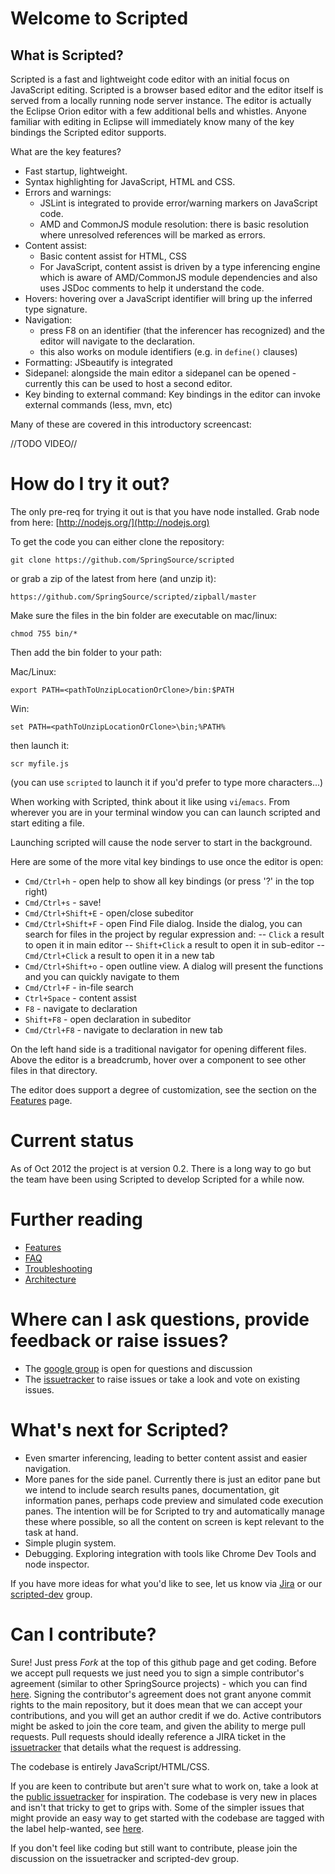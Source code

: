 # Welcome to Scripted

## What is Scripted?

Scripted is a fast and lightweight code editor with an initial focus on JavaScript editing.  Scripted is a browser based editor
and the editor itself is served from a locally running node server instance.  The editor is actually the Eclipse Orion editor with
a few additional bells and whistles. Anyone familiar with editing in Eclipse will immediately know many of the key bindings
the Scripted editor supports.

What are the key features?

- Fast startup, lightweight.
- Syntax highlighting for JavaScript, HTML and CSS.
- Errors and warnings: 
	- JSLint is integrated to provide error/warning markers on JavaScript code.
	- AMD and CommonJS module resolution: there is basic resolution where unresolved references will be marked as errors.
- Content assist:
	- Basic content assist for HTML, CSS
	- For JavaScript, content assist is driven by a type inferencing engine which is aware of AMD/CommonJS module 
dependencies and also uses JSDoc comments to help it understand the code.
- Hovers: hovering over a JavaScript identifier will bring up the inferred type signature.
- Navigation: 
	- press F8 on an identifier (that the inferencer has recognized) and the editor will navigate to the declaration.
	- this also works on module identifiers (e.g. in `define()` clauses)
- Formatting: JSbeautify is integrated
- Sidepanel: alongside the main editor a sidepanel can be opened - currently this can be used to host a second editor.
- Key binding to external command: Key bindings in the editor can invoke external commands (less, mvn, etc)

Many of these are covered in this introductory screencast:

//TODO VIDEO//

# How do I try it out?

The only pre-req for trying it out is that you have node installed. Grab node from here: [http://nodejs.org/](http://nodejs.org)

To get the code you can either clone the repository:

	git clone https://github.com/SpringSource/scripted

or grab a zip of the latest from here (and unzip it):

	https://github.com/SpringSource/scripted/zipball/master

Make sure the files in the bin folder are executable on mac/linux:

	chmod 755 bin/*

Then add the bin folder to your path:

Mac/Linux:

	export PATH=<pathToUnzipLocationOrClone>/bin:$PATH

Win:

	set PATH=<pathToUnzipLocationOrClone>\bin;%PATH%

then launch it:

	scr myfile.js

(you can use `scripted` to launch it if you'd prefer to type more characters...)

When working with Scripted, think about it like using `vi`/`emacs`. From wherever you are in your terminal window you can
can launch scripted and start editing a file.

Launching scripted will cause the node server to start in the background.

Here are some of the more vital key bindings to use once the editor is open:

- `Cmd/Ctrl+h` - open help to show all key bindings (or press '?' in the top right)
- `Cmd/Ctrl+s` - save!
- `Cmd/Ctrl+Shift+E` - open/close subeditor
- `Cmd/Ctrl+Shift+F` - open Find File dialog. Inside the dialog, you can search for files in the project by regular expression and:
-- `Click` a result to open it in main editor
-- `Shift+Click` a result to open it in sub-editor
-- `Cmd/Ctrl+Click` a result to open it in a new tab
- `Cmd/Ctrl+Shift+o` - open outline view. A dialog will present the functions and you can quickly navigate to them
- `Cmd/Ctrl+F` - in-file search
- `Ctrl+Space` - content assist
- `F8` - navigate to declaration
- `Shift+F8` - open declaration in subeditor
- `Cmd/Ctrl+F8` - navigate to declaration in new tab

On the left hand side is a traditional navigator for opening different files. Above the editor is a breadcrumb, hover over a component to see other files in that directory.

The editor does support a degree of customization, see the section on the [Features](https://github.com/SpringSource/scripted/wiki/Features) page.

# Current status

As of Oct 2012 the project is at version 0.2. There is a long way to go but the team have been using Scripted to develop Scripted for a while now.

# Further reading

- [Features](https://github.com/SpringSource/scripted/wiki/Features)
- [FAQ](https://github.com/SpringSource/scripted/wiki/FAQ)
- [Troubleshooting](https://github.com/SpringSource/scripted/wiki/FAQ#wiki-Troubleshooting)
- [Architecture](https://github.com/SpringSource/scripted/wiki/Architecture)

# Where can I ask questions, provide feedback or raise issues?

- The [google group](https://groups.google.com/forum/#!forum/scripted-dev) is open for questions and discussion
- The [issuetracker](https://issuetracker.springsource.com/browse/scripted) to raise issues or take a look and vote on existing issues.

# What's next for Scripted?

- Even smarter inferencing, leading to better content assist and easier navigation.
- More panes for the side panel. Currently there is just an editor pane but we intend to include search results panes,
documentation, git information panes, perhaps code preview and simulated code execution panes. The intention will be
for Scripted to try and automatically manage these where possible, so all the content on screen is kept relevant
to the task at hand.
- Simple plugin system. 
- Debugging. Exploring integration with tools like Chrome Dev Tools and node inspector.

If you have more ideas for what you'd like to see, let us know via [Jira](https://issuetracker.springsource.com/browse/scripted) or 
our [scripted-dev](https://groups.google.com/forum/#!forum/scripted-dev) group.

# Can I contribute?

Sure! Just press *Fork* at the top of this github page and get coding. Before we accept pull requests we just need you to sign a simple contributor's
agreement (similar to other SpringSource projects) - which you can find [here](https://support.springsource.com/spring_committer_signup). Signing the contributor's agreement does not grant anyone commit rights to the main repository, but it does mean that we can accept your contributions, and you will get an author credit if we do. Active contributors might be asked to join the core team, and given the ability to merge pull requests.
Pull requests should ideally reference a JIRA ticket in the [issuetracker](https://issuetracker.springsource.com/browse/SCRIPTED) that details what the request is addressing.

The codebase is entirely JavaScript/HTML/CSS.

If you are keen to contribute but aren't sure what to work on, take a look at the [public issuetracker](https://issuetracker.springsource.com/browse/SCRIPTED) for inspiration.
The codebase is very new in places and isn't that tricky to get to grips with. Some of the simpler issues that might provide an easy way to get started with the codebase are tagged with the label help-wanted, see [here](https://issuetracker.springsource.com/secure/IssueNavigator.jspa?reset=true&jqlQuery=project+%3D+SCRIPTED+AND+labels+%3D+help-wanted+AND+status+in+%28Open%2C+%22In+Progress%22%2C+Reopened%29+ORDER+BY+key+ASC%2C+priority+DESC).

If you don't feel like coding but still want to contribute, please join the discussion on the issuetracker and scripted-dev group.
